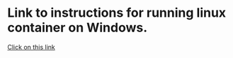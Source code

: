 # Link to instructions for running linux container on Windows.

[Click on this link](https://linuxhint.com/run-linux-container-on-windows/)
